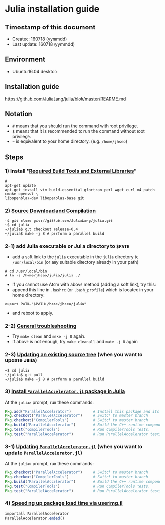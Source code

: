 # Julia installation guide

## Timestamp of this document
* Created: 160718 (yymmdd)
* Last update: 160718 (yymmdd)

## Environment
* Ubuntu 16.04 desktop

## Installation guide
https://github.com/JuliaLang/julia/blob/master/README.md


## Notation
* `#` means that you should run the command with root privilege.
* `$` means that it is recommended to run the command without root privilege.
* `~` is equivalent to your home directory. (e.g. `/home/jhseo`)


## Steps

### 1) Install "[Required Build Tools and External Libraries](https://github.com/JuliaLang/julia/blob/master/README.md#required-build-tools-and-external-libraries)"
```Shell
#
apt-get update
apt-get install vim build-essential gfortran perl wget curl m4 patch cmake openssl \
libopenblas-dev libopenblas-base git
```

### 2) [Source Download and Compilation](https://github.com/JuliaLang/julia/blob/master/README.md#source-download-and-compilation)
```Shell
~$ git clone git://github.com/JuliaLang/julia.git
~$ cd julia
~/julia$ git checkout release-0.4
~/julia$ make -j 8 # perform a parallel build
```

### 2-1) add Julia executable or Julia directory to `$PATH`
* add a soft link to the `julia` executable in the `julia` directory to `/usr/local/bin` (or any suitable directory already in your path)
```
# cd /usr/local/bin
# ln -s /home/jhseo/julia/julia ./
```
* If you cannot use Atom with above method (adding a soft link), try this:
 * append this line in `.bashrc` (or `.bash_profile`) which is located in your home directory:
```
export PATH="$PATH:/home/jhseo/julia"
```
* and reboot to apply.

### 2-2) [General troubleshooting](https://github.com/JuliaLang/julia/blob/master/README.md#general-troubleshooting)
* Try `make clean` and `make -j 8` again.
* If above is not enough, try `make cleanall` and `make -j 8` again.

### 2-3) [Updating an existing source tree](https://github.com/JuliaLang/julia/blob/master/README.md#updating-an-existing-source-tree) (when you want to update Julia)
```Shell
~$ cd julia
~/julia$ git pull
~/julia$ make -j 8 # perform a parallel build
```

### 3) [Install `ParallelAccelerator.jl` package in Julia](http://parallelacceleratorjl.readthedocs.io/en/latest/install.html)
At the `julia>` prompt, run these commands:
```Julia
Pkg.add("ParallelAccelerator")          # Install this package and its dependencies.
Pkg.checkout("ParallelAccelerator")     # Switch to master branch
Pkg.checkout("CompilerTools")           # Switch to master branch
Pkg.build("ParallelAccelerator")        # Build the C++ runtime component of the package.
Pkg.test("CompilerTools")               # Run CompilerTools tests.
Pkg.test("ParallelAccelerator")         # Run ParallelAccelerator tests.
```

### 3-1) [Updating `ParallelAccelerator.jl`](http://parallelacceleratorjl.readthedocs.io/en/latest/install.html) (when you want to update `ParallelAccelerator.jl`)
At the `julia>` prompt, run these commands:
```Julia
Pkg.checkout("ParallelAccelerator")     # Switch to master branch
Pkg.checkout("CompilerTools")           # Switch to master branch
Pkg.build("ParallelAccelerator")        # Build the C++ runtime component of the package.
Pkg.test("CompilerTools")               # Run CompilerTools tests.
Pkg.test("ParallelAccelerator")         # Run ParallelAccelerator tests.
```

### 4) [Speeding up package load time via userimg.jl](http://parallelacceleratorjl.readthedocs.io/en/latest/compiletime.html)
```Julia
importall ParallelAccelerator
ParallelAccelerator.embed()
```
